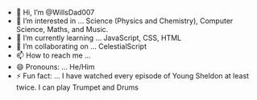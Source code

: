 - 👋 Hi, I’m @WillsDad007
- 👀 I’m interested in ... Science (Physics and Chemistry), Computer Science, Maths, and Music.
- 🌱 I’m currently learning ... JavaScript, CSS, HTML
- 💞️ I’m collaborating on ... CelestialScript
- 📫 How to reach me ... 
- 😄 Pronouns: ... He/Him
- ⚡ Fun fact: ... I have watched every episode of Young Sheldon at least twice. I can play Trumpet and Drums

<!---
WillsDad007/WillsDad007 is a ✨ special ✨ repository because its `README.md` (this file) appears on your GitHub profile.
You can click the Preview link to take a look at your changes.
--->
